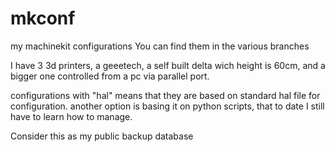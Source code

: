 # mkconf
my machinekit configurations
You can find them in the various branches

I have 3 3d printers, a geeetech, a self built delta wich height is 60cm, and a bigger one controlled from a pc via parallel port.

configurations with "hal" means that they are based on standard hal file for configuration. another option is basing it on python scripts, that to date I still have to learn how to manage.

Consider this as my public backup database
